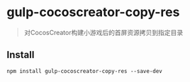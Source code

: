# gulp-cocoscreator-copy-res
>对CocosCreator构建小游戏后的首屏资源拷贝到指定目录

## Install
```
npm install gulp-cocoscreator-copy-res --save-dev
```


